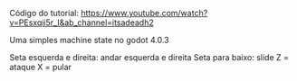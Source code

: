 Código do tutorial: https://www.youtube.com/watch?v=PEsxqii5r_I&ab_channel=itsadeadh2

Uma simples machine state no godot 4.0.3

Seta esquerda e direita: andar esquerda e direita
Seta para baixo: slide
Z = ataque
X = pular